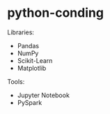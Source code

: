# python-conding

Libraries:
- Pandas
- NumPy
- Scikit-Learn
- Matplotlib

Tools:
- Jupyter Notebook
- PySpark

  
